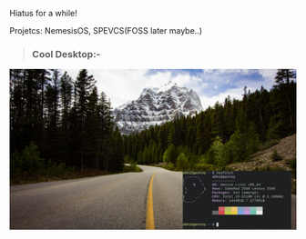 Hiatus for a while!

Projetcs: NemesisOS, SPEVCS(FOSS later maybe..)

> ### Cool Desktop:-

![master](gentoo.png)
